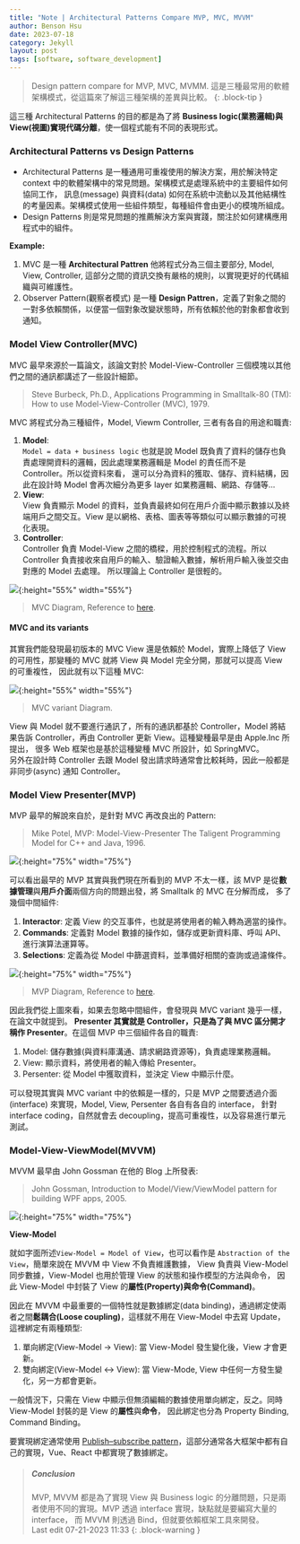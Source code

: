 ```yaml
---
title: "Note | Architectural Patterns Compare MVP, MVC, MVVM"
author: Benson Hsu
date: 2023-07-18
category: Jekyll
layout: post
tags: [software, software_development]
---
```


> Design pattern compare for MVP, MVC, MVMM. 
> 這是三種最常用的軟體架構模式，從這篇來了解這三種架構的差異與比較。
{: .block-tip }

這三種 Architectural Patterns 的目的都是為了將 **Business logic(業務邏輯)與 View(視圖)實現代碼分離**，使一個程式能有不同的表現形式。

### Architectural Patterns vs Design Patterns

-   Architectural Patterns 是一種通用可重複使用的解決方案，用於解決特定 context 中的軟體架構中的常見問題。架構模式是處理系統中的主要組件如何協同工作，
訊息(message) 與資料(data) 如何在系統中流動以及其他結構性的考量因素。架構模式使用一些組件類型，每種組件會由更小的模塊所組成。
-   Design Patterns 則是常見問題的推薦解決方案與實踐，關注於如何建構應用程式中的組件。

**Example:** 
1.  MVC 是一種 **Architectural Pattren** 他將程式分為三個主要部分, Model, View, Controller, 這部分之間的資訊交換有嚴格的規則，以實現更好的代碼組織與可維護性。
2.  Observer Pattern(觀察者模式) 是一種 **Design Pattren**，定義了對象之間的一對多依賴關係，以便當一個對象改變狀態時，所有依賴於他的對象都會收到通知。

### Model View Controller(MVC)

MVC 最早來源於一篇論文，該論文對於 Model-View-Controller 三個模塊以其他們之間的通訊都講述了一些設計細節。
> Steve Burbeck, Ph.D., Applications Programming in Smalltalk-80 (TM): How to use Model-View-Controller (MVC), 1979.  

MVC 將程式分為三種組件，Model, Viewm Controller, 三者有各自的用途和職責:  
1.  **Model**:  
`Model = data + business logic` 也就是說 Model 既負責了資料的儲存也負責處理開資料的邏輯，因此處理業務邏輯是 Model 的責任而不是 Controller。所以從資料來看，
還可以分為資料的獲取、儲存、資料結構，因此在設計時 Model 會再次細分為更多 layer 如業務邏輯、網路、存儲等...
2.  **View**:  
View 負責顯示 Model 的資料，並負責最終如何在用戶介面中顯示數據以及終端用戶之間交互。View 是以網格、表格、圖表等等類似可以顯示數據的可視化表現。
3.  **Controller**:  
Controller 負責 Model-View 之間的橋樑，用於控制程式的流程。所以 Controller 負責接收來自用戶的輸入、驗證輸入數據，解析用戶輸入後並交由對應的 Model 去處理。
所以理論上 Controller 是很輕的。

![](https://miro.medium.com/v2/resize:fit:828/format:webp/1*VZnCAfqEcho3_WyYQsglpw.png){:height="55%" width="55%"}
> MVC Diagram, Reference to [here].

#### MVC and its variants

其實我們能發現最初版本的 MVC View 還是依賴於 Model，實際上降低了 View 的可用性，那變種的 MVC 就將 View 與 Model 完全分開，那就可以提高 View 的可重複性，
因此就有以下這種 MVC:

![](https://upload.wikimedia.org/wikipedia/commons/thumb/9/9d/MVC-basic.svg/900px-MVC-basic.svg.png?20170211044359){:height="55%" width="55%"}
> MVC variant Diagram.

View 與 Model 就不要進行通訊了，所有的通訊都基於 Controller，Model 將結果告訴 Controller，再由 Controller 更新 View。這種變種最早是由 Apple.Inc 所提出，
很多 Web 框架也是基於這種變種 MVC 所設計，如 SpringMVC。  
另外在設計時 Controller 去跟 Model 發出請求時通常會比較耗時，因此一般都是非同步(async) 通知 Controller。

### Model View Presenter(MVP)

MVP 最早的解說來自於，是針對 MVC 再改良出的 Pattern:  
> Mike Potel, MVP: Model-View-Presenter The Taligent Programming Model for C++ and Java, 1996.

![](../assets/image/2023-07-19-software_arch_pattern/1.png){:height="75%" width="75%"}

可以看出最早的 MVP 其實與我們現在所看到的 MVP 不太一樣，該 MVP 是從**數據管理**與**用戶介面**兩個方向的問題出發，將 Smalltalk 的 MVC 在分解而成，
多了幾個中間組件: 

1. **Interactor**: 定義 View 的交互事件，也就是將使用者的輸入轉為適當的操作。
2. **Commands**: 定義對 Model 數據的操作如，儲存或更新資料庫、呼叫 API、進行演算法運算等。
3. **Selections**: 定義為從 Model 中篩選資料，並準備好相關的查詢或過濾條件。

![](https://miro.medium.com/v2/resize:fit:828/format:webp/1*8O8B9FM1Skh9ZbCIgqYsJg.png){:height="75%" width="75%"}
> MVP Diagram, Reference to [here].

因此我們從上圖來看，如果去忽略中間組件，會發現與 MVC variant 幾乎一樣，在論文中就提到。
**Presenter 其實就是 Controller，只是為了與 MVC 區分開才稱作 Presenter**。在這個 MVP 中三個組件各自的職責:

1.  Model: 儲存數據(與資料庫溝通、請求網路資源等)，負責處理業務邏輯。
2.  View: 顯示資料，將使用者的輸入傳給 Presenter。
3.  Persenter: 從 Model 中獲取資料，並決定 View 中顯示什麼。

可以發現其實與 MVC variant 中的依賴是一樣的，只是 MVP 之間要透過介面(interface) 來實現，Model, View, Persenter 各自有各自的 interface，
針對 interface coding，自然就會去 decoupling，提高可重複性，以及容易進行單元測試。

### Model-View-ViewModel(MVVM)

MVVM 最早由 John Gossman 在他的 Blog 上所發表:
> John Gossman, Introduction to Model/View/ViewModel pattern for building WPF apps, 2005.

![](https://miro.medium.com/v2/resize:fit:828/format:webp/1*1QYLvhV-dPcRHDMBumxd2A.png){:height="75%" width="75%"}

**View-Model**

就如字面所述`View-Model = Model of View`，也可以看作是 `Abstraction of the View`，簡單來說在 MVVM 中 View 不負責維護數據，
View 負責與 View-Model 同步數據，View-Model 也用於管理 View 的狀態和操作模型的方法與命令，
因此 View-Model 中封裝了 View 的**屬性(Property)**與**命令(Command)**。

因此在 MVVM 中最重要的一個特性就是數據綁定(data binding)，通過綁定使兩者之間**鬆耦合(Loose coupling)**，這樣就不用在 View-Model 中去寫 Update，
這裡綁定有兩種類型:

1.  單向綁定(View-Model -> View): 當 View-Model 發生變化後，View 才會更新。
2.  雙向綁定(View-Model <-> View): 當 View-Mode, View 中任何一方發生變化，另一方都會更新。

一般情況下，只需在 View 中顯示但無須編輯的數據使用單向綁定，反之。同時 View-Model 封裝的是 View 的**屬性**與**命令**，
因此綁定也分為 Property Binding, Command Binding。

要實現綁定通常使用 [Publish–subscribe pattern]，這部分通常各大框架中都有自己的實現，Vue、React 中都實現了數據綁定。

> ##### Conclusion
> MVP, MVVM 都是為了實現 View 與 Business logic 的分離問題，只是兩者使用不同的實現。MVP 透過 interface 實現，缺點就是要編寫大量的 interface，
> 而 MVVM 則透過 Bind，但就要依賴框架工具來開發。
> <br>
> Last edit 07-21-2023 11:33
{: .block-warning }

[Reference]: https://juejin.cn/post/6901200799242649607
[here]: https://medium.com/learn-record/mvc-mvp-mvvm%E6%9E%B6%E6%A7%8B%E6%AF%94%E8%BC%83-62b5657d2e21
[Publish–subscribe pattern]: https://en.wikipedia.org/wiki/Publish%E2%80%93subscribe_pattern